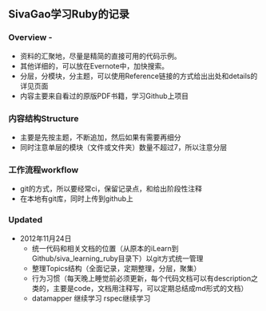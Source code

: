 ## SivaGao学习Ruby的记录

### Overview - 

 - 资料的汇聚地，尽量是精简的直接可用的代码示例。
 - 其他详细的，可以放在Evernote中，加快搜索。
 - 分层，分模块，分主题，可以使用Reference链接的方式给出出处和details的详见页面
 - 内容主要来自看过的原版PDF书籍，学习Github上项目

### 内容结构Structure

 - 主要是先按主题，不断追加，然后如果有需要再细分
 - 同时注意单层的模块（文件或文件夹）数量不超过7，所以注意分层

### 工作流程workflow

 - git的方式，所以要经常ci，保留记录点，和给出阶段性注释
 - 在本地有git库，同时上传到github上

### Updated

 - 2012年11月24日
    - 统一代码和相关文档的位置（从原本的iLearn到Github/siva_learning_ruby目录下）以git方式统一管理
    - 整理Topics结构（全面记录，定期整理，分层，聚集）
    - 行为习惯（每天晚上睡觉前必须更新，每个代码文档可以有description之类的，主要是code，文档用注释写，可以定期总结成md形式的文档）
    - datamapper 继续学习 rspec继续学习